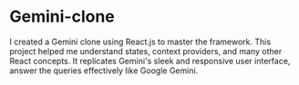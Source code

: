 # Gemini-clone
I created a Gemini clone using React.js to master the framework. This project helped me understand states, context providers, and many other React concepts. It replicates Gemini's sleek and responsive user interface, answer the queries effectively like Google Gemini.
